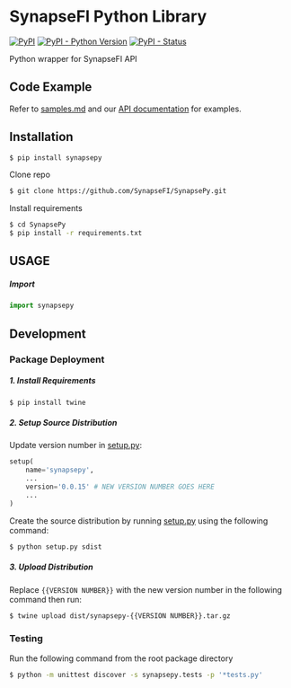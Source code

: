 # SynapseFI Python Library
[![PyPI](https://img.shields.io/pypi/v/synapsepy.svg)](https://pypi.org/project/synapsepy/)
[![PyPI - Python Version](https://img.shields.io/pypi/pyversions/synapsepy.svg)](https://pypi.org/project/synapsepy/)
[![PyPI - Status](https://img.shields.io/pypi/status/synapsepy.svg)](https://pypi.org/project/synapsepy/)

Python wrapper for SynapseFI API
## Code Example
Refer to [samples.md](samples.md) and our [API documentation](https://docs.synapsefi.com/) for examples.

## Installation
```bash
$ pip install synapsepy
```
Clone repo
```bash
$ git clone https://github.com/SynapseFI/SynapsePy.git
```
Install requirements
```bash
$ cd SynapsePy
$ pip install -r requirements.txt
```

## USAGE
##### Import
```python
import synapsepy
```
## Development
### Package Deployment
##### 1. Install Requirements
```bash
$ pip install twine
```
##### 2. Setup Source Distribution
Update version number in [setup.py](setup.py):

```python
setup(
	name='synapsepy',
	...
	version='0.0.15' # NEW VERSION NUMBER GOES HERE
	...
)
```
Create the source distribution by running [setup.py](setup.py) using the following command:

```bash
$ python setup.py sdist
```
##### 3. Upload Distribution
Replace `{{VERSION NUMBER}}` with the new version number in the following command then run:
```bash
$ twine upload dist/synapsepy-{{VERSION NUMBER}}.tar.gz
```
### Testing
Run the following command from the root package directory
```bash
$ python -m unittest discover -s synapsepy.tests -p '*tests.py'
```

